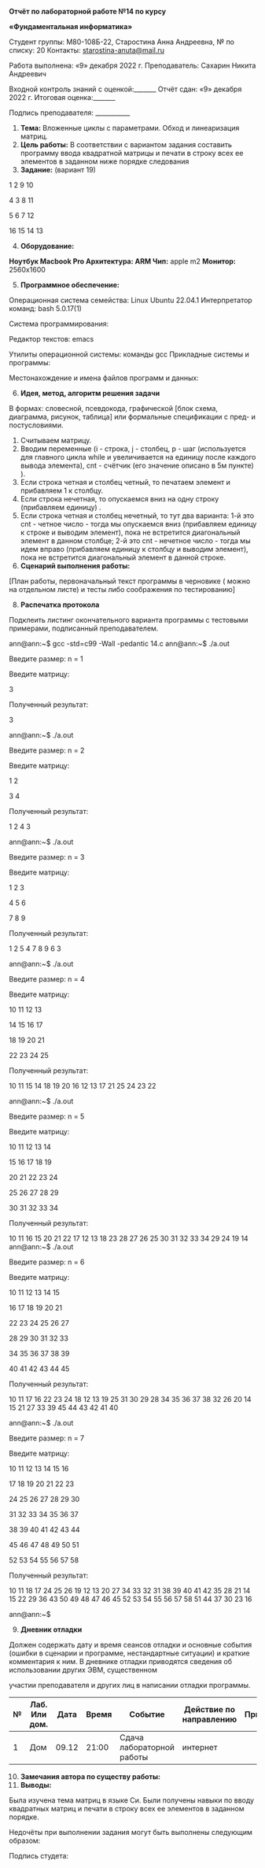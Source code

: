 ﻿**Отчёт по лабораторной работе №14 по курсу** 

**«Фундаментальная информатика»** 

Студент группы: М80-108Б-22, Старостина Анна Андреевна, № по списку: 20 Контакты: <starostina-anuta@mail.ru> 

Работа выполнена: «9» декабря 2022 г. Преподаватель: Сахарин Никита Андреевич 

Входной контроль знаний с оценкой:\_\_\_\_\_\_\_ Отчёт сдан: «9» декабря 2022 г. Итоговая оценка:\_\_\_\_\_\_\_ 

Подпись преподавателя:   \_\_\_\_\_\_\_\_\_\_\_   

1. **Тема:** Вложенные циклы с параметрами. Обход и линеаризация матриц. 
1. **Цель работы:** В соответствии с вариантом задания составить программу ввода квадратной  матрицы  и  печати  в  строку  всех  ее  элементов  в  заданном  ниже порядке следования 
1. **Задание:** (вариант 19)  

1   2   9   10 

4   3   8   11 

5   6   7   12 

16 15 14 13 

4. **Оборудование:**  

**Ноутбук Macbook Pro  Архитектура: ARM Чип:** apple m2  **Монитор:** 2560х1600 

5. **Программное обеспечение:**  

Операционная система семейства: Linux Ubuntu 22.04.1 Интерпретатор команд: bash 5.0.17(1) 

Система программирования:  

Редактор текстов: emacs 

Утилиты операционной системы: команды gcc Прикладные системы и программы: 

Местонахождение и имена файлов программ и данных: 

6. **Идея, метод, алгоритм решения задачи** 

В  формах:  словесной,  псевдокода,  графической  [блок  схема,  диаграмма,  рисунок, таблица] или формальные спецификации с пред- и постусловиями. 

1. Считываем матрицу. 
1. Вводим переменные (i - строка, j - столбец, p - шаг (используется для главного цикла while и увеличивается на единицу после каждого вывода элемента), cnt - счётчик (его значение описано в 5м пункте) ). 
3. Если  строка  четная  и  столбец  четный,  то  печатаем  элемент  и  прибавляем  1  к столбцу. 
3. Если строка нечетная, то опускаемся вниз на одну строку (прибавляем единицу) . 
3. Если строка четная и столбец нечетный, то тут два варианта: 1-й это cnt - четное число  -  тогда  мы  опускаемся  вниз  (прибавляем  единицу  к  строке  и  выводим элемент), пока не встретится диагональный элемент в данном столбце; 2-й это cnt - нечетное число - тогда мы идем вправо (прибавляем единицу к столбцу и выводим элемент), пока не встретится диагональный элемент в данной строке. 
7. **Сценарий выполнения работы:** 

[План работы, первоначальный текст программы в черновике ( можно на отдельном листе) и тесты либо соображения по тестированию] 

8. **Распечатка протокола**  

Подклеить  листинг  окончательного  варианта  программы  с  тестовыми  примерами, подписанный преподавателем. 

ann@ann:~$ gcc -std=c99 -Wall -pedantic 14.c ann@ann:~$ ./a.out 

Введите размер: n = 1 

Введите матрицу:  

3 

Полученный результат:  

3  

ann@ann:~$ ./a.out 

Введите размер: n = 2 

Введите матрицу:  

1 2 

3 4 

Полученный результат:  

1 2 4 3  

ann@ann:~$ ./a.out 

Введите размер: n = 3 

Введите матрицу:  

1 2 3 

4 5 6 

7 8 9 

Полученный результат:  

1 2 5 4 7 8 9 6 3  

ann@ann:~$ ./a.out 

Введите размер: n = 4 

Введите матрицу:  

10 11 12 13    

14 15 16 17 

18 19 20 21 

22 23 24 25 

Полученный результат:  

10 11 15 14 18 19 20 16 12 13 17 21 25 24 23 22  

ann@ann:~$ ./a.out 

Введите размер: n = 5 

Введите матрицу:  

10 11 12 13 14 

15 16 17 18 19 

20 21 22 23 24 

25 26 27 28 29 

30 31 32 33 34 

Полученный результат:  

10 11 16 15 20 21 22 17 12 13 18 23 28 27 26 25 30 31 32 33 34 29 24 19 14  ann@ann:~$ ./a.out 

Введите размер: n = 6 

Введите матрицу:  

10 11 12 13 14 15 

16 17 18 19 20 21 

22 23 24 25 26 27 

28 29 30 31 32 33 

34 35 36 37 38 39 

40 41 42 43 44 45 

Полученный результат:  

10 11 17 16 22 23 24 18 12 13 19 25 31 30 29 28 34 35 36 37 38 32 26 20 14 15 21 27 33 39 45 44 43 42 41 40  

ann@ann:~$ ./a.out 

Введите размер: n = 7 

Введите матрицу:  

10 11 12 13 14 15 16 

17 18 19 20 21 22 23 

24 25 26 27 28 29 30 

31 32 33 34 35 36 37 

38 39 40 41 42 43 44 

45 46 47 48 49 50 51 

52 53 54 55 56 57 58 

Полученный результат:  

10 11 18 17 24 25 26 19 12 13 20 27 34 33 32 31 38 39 40 41 42 35 28 21 14 15 22 29 36 43 50 49 48 47 46 45 52 53 54 55 56 57 58 51 44 37 30 23 16  

ann@ann:~$ 

9. **Дневник отладки** 

Должен  содержать  дату  и  время  сеансов  отладки  и  основные  события  (ошибки  в сценарии и программе, нестандартные ситуации) и краткие комментария к ним. В дневнике отладки приводятся сведения об использовании других ЭВМ, существенном 

участии преподавателя и других лиц в написании отладки программы. 



|**№**|**Лаб. Или дом.**|**Дата**|**Время**|**Событие**|**Действие по направлению**|**Примечание**|
| - | - | - | - | - | - | - |
|1|Дом|09.12|21:00|Сдача лабораторной работы|интернет||


10. **Замечания автора по существу работы:** 
10. **Выводы:** 

Была изучена тема матриц в языке Си. Были получены навыки по вводу квадратных матриц и печати в строку всех ее элементов в заданном порядке.  

Недочёты при выполнении задания могут быть выполнены следующим образом: 

Подпись студета: 
